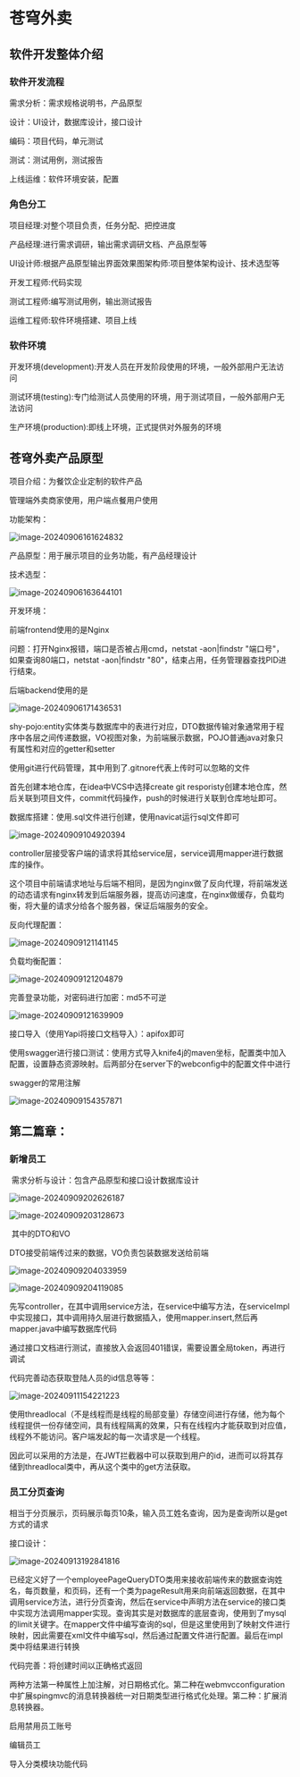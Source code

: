 # 苍穹外卖

## 软件开发整体介绍

### 软件开发流程

需求分析：需求规格说明书，产品原型

设计：UI设计，数据库设计，接口设计

编码：项目代码，单元测试

测试：测试用例，测试报告

上线运维：软件环境安装，配置

### 角色分工

项目经理:对整个项目负责，任务分配、把控进度

产品经理:进行需求调研，输出需求调研文档、产品原型等

UI设计师:根据产品原型输出界面效果图架构师:项目整体架构设计、技术选型等

开发工程师:代码实现

测试工程师:编写测试用例，输出测试报告

运维工程师:软件环境搭建、项目上线

### 软件环境

开发环境(development):开发人员在开发阶段使用的环境，一般外部用户无法访问

测试环境(testing):专门给测试人员使用的环境，用于测试项目，一般外部用户无法访问

生产环境(production):即线上环境，正式提供对外服务的环境

## 苍穹外卖产品原型

项目介绍：为餐饮企业定制的软件产品

管理端外卖商家使用，用户端点餐用户使用

功能架构：

![image-20240906161624832](C:\Users\master_HE\AppData\Roaming\Typora\typora-user-images\image-20240906161624832.png)

产品原型：用于展示项目的业务功能，有产品经理设计

技术选型：

![image-20240906163644101](C:\Users\master_HE\AppData\Roaming\Typora\typora-user-images\image-20240906163644101.png)

开发环境：

前端frontend使用的是Nginx

问题：打开Nginx报错，端口是否被占用cmd，netstat -aon|findstr "端口号"，如果查询80端口，netstat -aon|findstr "80"，结束占用，任务管理器查找PID进行结束。

后端backend使用的是

![image-20240906171436531](C:\Users\master_HE\AppData\Roaming\Typora\typora-user-images\image-20240906171436531.png)  

shy-pojo:entity实体类与数据库中的表进行对应，DTO数据传输对象通常用于程序中各层之间传递数据，VO视图对象，为前端展示数据，POJO普通java对象只有属性和对应的getter和setter

使用git进行代码管理，其中用到了.gitnore代表上传时可以忽略的文件

首先创建本地仓库，在idea中VCS中选择create git resporisty创建本地仓库，然后关联到项目文件，commit代码操作，push的时候进行关联到仓库地址即可。

数据库搭建：使用.sql文件进行创建，使用navicat运行sql文件即可

![image-20240909104920394](C:\Users\master_HE\AppData\Roaming\Typora\typora-user-images\image-20240909104920394.png)

controller层接受客户端的请求将其给service层，service调用mapper进行数据库的操作。

这个项目中前端请求地址与后端不相同，是因为nginx做了反向代理，将前端发送的动态请求有nginx转发到后端服务器，提高访问速度，在nginx做缓存，负载均衡，将大量的请求分给各个服务器，保证后端服务的安全。

反向代理配置：

![image-20240909121141145](C:\Users\master_HE\AppData\Roaming\Typora\typora-user-images\image-20240909121141145.png)

负载均衡配置：

![image-20240909121204879](C:\Users\master_HE\AppData\Roaming\Typora\typora-user-images\image-20240909121204879.png)

完善登录功能，对密码进行加密：md5不可逆

![image-20240909121639909](C:\Users\master_HE\AppData\Roaming\Typora\typora-user-images\image-20240909121639909.png)

接口导入（使用Yapi将接口文档导入）：apifox即可

使用swagger进行接口测试：使用方式导入knife4j的maven坐标，配置类中加入配置，设置静态资源映射。后两部分在server下的webconfig中的配置文件中进行

swagger的常用注解

![image-20240909154357871](C:\Users\master_HE\AppData\Roaming\Typora\typora-user-images\image-20240909154357871.png)

## 第二篇章：

### 新增员工

​	需求分析与设计：包含产品原型和接口设计数据库设计

![image-20240909202626187](C:\Users\master_HE\AppData\Roaming\Typora\typora-user-images\image-20240909202626187.png)

![image-20240909203128673](C:\Users\master_HE\AppData\Roaming\Typora\typora-user-images\image-20240909203128673.png)

​	其中的DTO和VO

DTO接受前端传过来的数据，VO负责包装数据发送给前端

![image-20240909204033959](C:\Users\master_HE\AppData\Roaming\Typora\typora-user-images\image-20240909204033959.png)

![image-20240909204119085](C:\Users\master_HE\AppData\Roaming\Typora\typora-user-images\image-20240909204119085.png)

先写controller，在其中调用service方法，在service中编写方法，在serviceImpl中实现接口，其中调用持久层进行数据插入，使用mapper.insert,然后再mapper.java中编写数据库代码

通过接口文档进行测试，直接放入会返回401错误，需要设置全局token，再进行调试

代码完善动态获取登陆人员的id信息等等：  

![image-20240911154221223](C:\Users\master_HE\AppData\Roaming\Typora\typora-user-images\image-20240911154221223.png)

使用threadlocal（不是线程而是线程的局部变量）存储空间进行存储，他为每个线程提供一份存储空间，具有线程隔离的效果，只有在线程内才能获取到对应值，线程外不能访问。客户端发起的每一次请求是一个线程。

因此可以采用的方法是，在JWT拦截器中可以获取到用户的id，进而可以将其存储到threadlocal类中，再从这个类中的get方法获取。

### 员工分页查询

相当于分页展示，页码展示每页10条，输入员工姓名查询，因为是查询所以是get方式的请求

接口设计：

![image-20240913192841816](C:\Users\master_HE\AppData\Roaming\Typora\typora-user-images\image-20240913192841816.png)

已经定义好了一个employeePageQueryDTO类用来接收前端传来的数据查询姓名，每页数量，和页码，还有一个类为pageResult用来向前端返回数据，在其中调用service方法，进行分页查询，然后在service中声明方法在service的接口类中实现方法调用mapper实现。查询其实是对数据库的底层查询，使用到了mysql的limit关键字。在mapper文件中编写查询的sql，但是这里使用到了映射文件进行映射，因此需要在xml文件中编写sql，然后通过配置文件进行配置。最后在impl类中将结果进行转换

代码完善：将创建时间以正确格式返回

 两种方法第一种属性上加注解，对日期格式化。第二种在webmvcconfiguration中扩展spingmvc的消息转换器统一对日期类型进行格式化处理。第二种：扩展消息转换器。

启用禁用员工账号

编辑员工

导入分类模块功能代码

